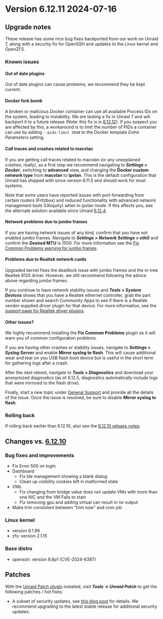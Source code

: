 # Version 6.12.11 2024-07-16

## Upgrade notes

These release has some nice bug fixes backported from our work on Unraid 7, along with a security fix for OpenSSH and
updates to the Linux kernel and OpenZFS.

### Known issues

#### Out of date plugins

Out of date plugins can cause problems, we recommend they be kept current.

#### Docker fork bomb

A broken or malicious Docker container can use all available Process IDs on the system, leading to instability. We are testing
a fix in Unraid 7 and will backport it to a future release (Note: this fix is in [6.12.12](6.12.12.md)).
If you suspect you are affected by this, a workaround is to
limit the number of PIDs a container can use by adding `--pids-limit 2048` to the Docker template *Extra Parameters* setting.

#### Call traces and crashes related to macvlan

If you are getting call traces related to macvlan (or any unexplained crashes, really), as a first step
we recommend navigating to ***Settings > Docker***, switching to **advanced** view, and changing
the **Docker custom network type** from **macvlan** to **ipvlan**. This is the default configuration
that Unraid has shipped with since version 6.11.5 and should work for most systems.

Note that some users have reported issues with port forwarding from certain routers (Fritzbox) and reduced
functionality with advanced network management tools (Ubiquity) when in ipvlan mode. If this affects you,
see the alternate solution available since Unraid [6.12.4](6.12.4.md#fix-for-macvlan-call-traces).

#### Network problems due to jumbo frames

If you are having network issues of any kind, confirm that you have not enabled jumbo frames.
Navigate to ***Settings > Network Settings > eth0*** and confirm the **Desired MTU** is 1500.
For more information see the [Fix Common Problems warning for jumbo frames](https://forums.unraid.net/topic/120220-fix-common-problems-more-information/page/2/#comment-1167702).

#### Problems due to Realtek network cards

Upgraded kernel fixes the deadlock issue with jumbo frames and the in-tree Realtek 8125 driver. However, we
still recommend following the advice above regarding jumbo frames.

If you continue to have network stability issues and ***Tools > System Devices*** shows that you have a Realtek ethernet controller,
grab the part number shown and search Community Apps to see if there is a Realtek vendor-supplied driver plugin for that device.
For more information, see the [support page for Realtek driver plugins](https://forums.unraid.net/topic/141349-plugin-realtek-r8125-r8168-and-r81526-drivers/).

#### Other issues?

We highly recommend installing the **Fix Common Problems** plugin as it will warn you of common configuration problems.

If you are having other crashes or stability issues, navigate to ***Settings > Syslog Server*** and
enable **Mirror syslog to flash**. This will cause additional wear and tear on you USB flash boot device but is
useful in the short term for gathering logs after a crash.

After the next reboot, navigate to ***Tools > Diagnostics*** and download your anonymized diagnostics (as of 6.12.5,
diagnostics automatically include logs that were mirrored to the flash drive).

Finally, start a new topic under [General Support](https://forums.unraid.net/forum/55-general-support/) and provide all the
details of the issue. Once the issue is resolved, be sure to disable **Mirror syslog to flash**.

### Rolling back

If rolling back earlier than 6.12.10, also see the [6.12.10 release notes](6.12.10.md#rolling-back).

## Changes vs. [6.12.10](6.12.10.md)

### Bug fixes and improvements

* Fix Error 500 on login
* Dashboard
  * Fix tile management showing a blank dialog
  * Clean up visibility cookies left in malformed state
* VMs
  * Fix changing from bridge value does not update VMs with more than one NIC and the VM Fails to start
  * Fix removing gpu and adding virtual can result in no output
* Make trim consistent between "trim now" and cron job

### Linux kernel

* version 6.1.99
* zfs: version 2.1.15

### Base distro

* openssh: version 9.8p1 (CVE-2024-6387)

## Patches

With the [Unraid Patch plugin](https://forums.unraid.net/topic/185560-unraid-patch-plugin/) installed, visit ***Tools → Unraid Patch*** to get the following patches / hot fixes:

* A subset of security updates, see [this blog post](https://unraid.net/blog/cvd) for details. We recommend upgrading to the latest stable release for additional security updates.
